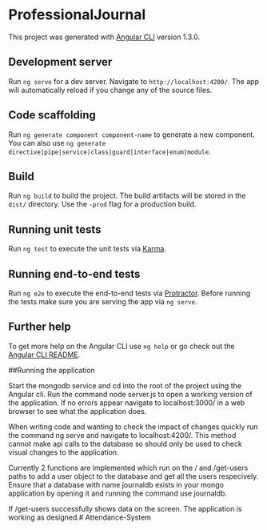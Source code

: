# ProfessionalJournal

This project was generated with [Angular CLI](https://github.com/angular/angular-cli) version 1.3.0.

## Development server

Run `ng serve` for a dev server. Navigate to `http://localhost:4200/`. The app will automatically reload if you change any of the source files.

## Code scaffolding

Run `ng generate component component-name` to generate a new component. You can also use `ng generate directive|pipe|service|class|guard|interface|enum|module`.

## Build

Run `ng build` to build the project. The build artifacts will be stored in the `dist/` directory. Use the `-prod` flag for a production build.

## Running unit tests

Run `ng test` to execute the unit tests via [Karma](https://karma-runner.github.io).

## Running end-to-end tests

Run `ng e2e` to execute the end-to-end tests via [Protractor](http://www.protractortest.org/).
Before running the tests make sure you are serving the app via `ng serve`.

## Further help

To get more help on the Angular CLI use `ng help` or go check out the [Angular CLI README](https://github.com/angular/angular-cli/blob/master/README.md).

##Running the application

Start the mongodb service and cd into the root of the project using the Angular cli. Run the command node server.js to open a working version of the application. If no errors appear navigate to localhost:3000/ in a web browser to see what the application does.

When writing code and wanting to check the impact of changes quickly run the command ng serve and navigate to localhost:4200/. This method cannot make api calls to the database so should only be used to check visual changes to the application.

Currently 2 functions are implemented which run on the / and /get-users paths to add a user object to the database and get all the users respecively. Ensure that a database with name journaldb exists in your mongo application by opening it and running the command use journaldb.

If /get-users successfully shows data on the screen. The application is working as designed.#   A t t e n d a n c e - S y s t e m  
 